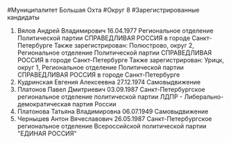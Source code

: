 #Муниципалитет
Большая Охта
#Округ
8
#Зарегистрированные кандидаты
1. Вялов Андрей Владимирович 16.04.1977
Региональное отделение Политической партии СПРАВЕДЛИВАЯ РОССИЯ в городе Санкт-Петербурге
Также зарегистрирован: Полюстрово, округ 2, Региональное отделение Политической партии СПРАВЕДЛИВАЯ РОССИЯ в городе Санкт-Петербурге
Также зарегистрирован: Урицк, округ 1, Региональное отделение Политической партии СПРАВЕДЛИВАЯ РОССИЯ в городе Санкт-Петербурге
2. Кудринская Евгения Алексеевна 27.12.1974
Самовыдвижение
3. Платонов Павел Дмитриевич 03.09.1987
Санкт-Петербургское региональное отделение политической партии ЛДПР - Либерально-демократическая партия России
4. Платонова Татьяна Владимировна 06.07.1949
Самовыдвижение
5. Чернышев Антон Вячеславович 26.05.1987
Санкт-Петербургское региональное отделение Всероссийской политической партии "ЕДИНАЯ РОССИЯ"
